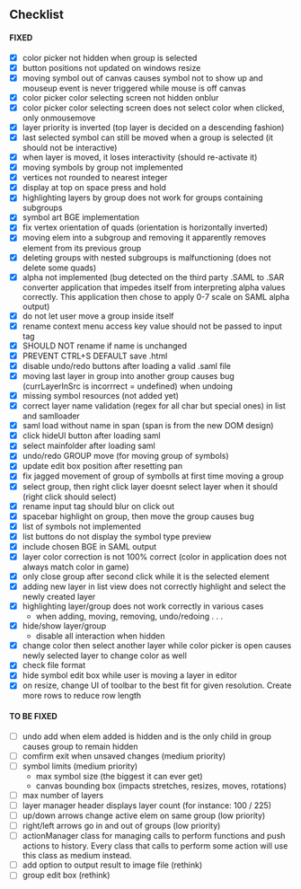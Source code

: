 ## **Checklist**

#### FIXED
- [x] color picker not hidden when group is selected
- [x] button positions not updated on windows resize
- [x] moving symbol out of canvas causes symbol not to show up and mouseup event is never triggered while mouse is off canvas
- [x] color picker color selecting screen not hidden onblur
- [x] color picker color selecting screen does not select color when clicked, only onmousemove
- [x] layer priority is inverted (top layer is decided on a descending fashion)
- [x] last selected symbol can still be moved when a group is selected (it should not be interactive)
- [x] when layer is moved, it loses interactivity (should re-activate it)
- [x] moving symbols by group not implemented
- [x] vertices not rounded to nearest integer
- [x] display at top on space press and hold
- [x] highlighting layers by group does not work for groups containing subgroups
- [x] symbol art BGE implementation
- [x] fix vertex orientation of quads (orientation is horizontally inverted)
- [x] moving elem into a subgroup and removing it apparently removes element from its previous group
- [x] deleting groups with nested subgroups is malfunctioning (does not delete some quads)
- [x] alpha not implemented (bug detected on the third party .SAML to .SAR converter application that impedes itself from interpreting alpha values correctly. This application then chose to apply 0-7 scale on SAML alpha output)
- [x] do not let user move a group inside itself
- [x] rename context menu access key value should not be passed to input tag
- [x] SHOULD NOT rename if name is unchanged
- [x] PREVENT CTRL+S DEFAULT save .html
- [x] disable undo/redo buttons after loading a valid .saml file
- [x] moving last layer in group into another group causes bug (currLayerInSrc is incorrrect = undefined) when undoing
- [x] missing symbol resources (not added yet)
- [x] correct layer name validation (regex for all char but special ones) in list and samlloader
- [x] saml load without name in span (span is from the new DOM design)
- [x] click hideUI button after loading saml
- [x] select mainfolder after loading saml
- [x] undo/redo GROUP move (for moving group of symbols)
- [x] update edit box position after resetting pan
- [x] fix jagged movement of group of symbolls at first time moving a group
- [x] select group, then right click layer doesnt select layer when it should (right click should select)
- [x] rename input tag should blur on click out
- [x] spacebar highlight on group, then move the group causes bug
- [x] list of symbols not implemented
- [x] list buttons do not display the symbol type preview
- [x] include chosen BGE in SAML output
- [x] layer color correction is not 100% correct (color in application does not always match color in game)
- [x] only close group after second click while it is the selected element
- [x] adding new layer in list view does not correctly highlight and select the newly created layer
- [x] highlighting layer/group does not work correctly in various cases
	- when adding, moving, removing, undo/redoing . . .
- [x] hide/show layer/group
	- disable all interaction when hidden
- [x] change color then select another layer while color picker is open causes newly selected layer to change color as well
- [x] check file format
- [x] hide symbol edit box while user is moving a layer in editor
- [x] on resize, change UI of toolbar to the best fit for given resolution. Create more rows to reduce row length

#### TO BE FIXED
- [ ] undo add when elem added is hidden and is the only child in group causes group to remain hidden
- [ ] comfirm exit when unsaved changes (medium priority)
- [ ] symbol limits (medium priority)
	- max symbol size (the biggest it can ever get)
	- canvas bounding box (impacts stretches, resizes, moves, rotations)
- [ ] max number of layers
- [ ] layer manager header displays layer count (for instance: 100 / 225)
- [ ] up/down arrows change active elem on same group (low priority)
- [ ] right/left arrows go in and out of groups (low priority)
- [ ] actionManager class for managing calls to perform functions and push actions to history. Every class that calls to perform some action will use this class as medium instead.
- [ ] add option to output result to image file (rethink)
- [ ] group edit box (rethink)
